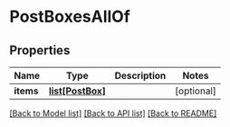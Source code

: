 # PostBoxesAllOf

## Properties
Name | Type | Description | Notes
------------ | ------------- | ------------- | -------------
**items** | [**list[PostBox]**](PostBox.md) |  | [optional] 

[[Back to Model list]](../README.md#documentation-for-models) [[Back to API list]](../README.md#documentation-for-api-endpoints) [[Back to README]](../README.md)


